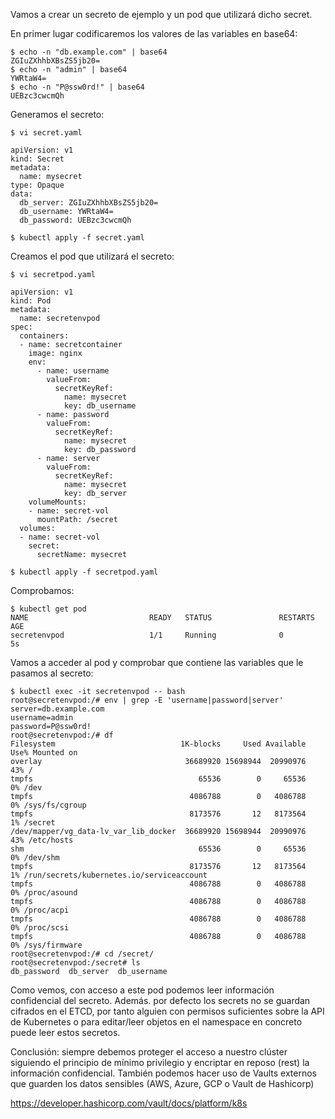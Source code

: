 Vamos a crear un secreto de ejemplo y un pod que utilizará dicho secret. 

En primer lugar codificaremos los valores de las variables en base64:

	$ echo -n "db.example.com" | base64
	ZGIuZXhhbXBsZS5jb20=
	$ echo -n "admin" | base64
	YWRtaW4=
	$ echo -n "P@ssw0rd!" | base64
	UEBzc3cwcmQh

Generamos el secreto:

	$ vi secret.yaml
	
	apiVersion: v1
	kind: Secret
	metadata:
	  name: mysecret
	type: Opaque
	data:
	  db_server: ZGIuZXhhbXBsZS5jb20=
	  db_username: YWRtaW4=
	  db_password: UEBzc3cwcmQh
	
	$ kubectl apply -f secret.yaml 

Creamos el pod que utilizará el secreto:

	$ vi secretpod.yaml
	
	apiVersion: v1
	kind: Pod
	metadata:
	  name: secretenvpod
	spec:
	  containers:
	  - name: secretcontainer
	    image: nginx
	    env:
	      - name: username
	        valueFrom:
	          secretKeyRef:
	            name: mysecret
	            key: db_username
	      - name: password
	        valueFrom:
	          secretKeyRef:
	            name: mysecret
	            key: db_password
	      - name: server
	        valueFrom:
	          secretKeyRef:
	            name: mysecret
	            key: db_server
	    volumeMounts:
	    - name: secret-vol
	      mountPath: /secret
	  volumes:
	  - name: secret-vol
	    secret:
	      secretName: mysecret
	
	$ kubectl apply -f secretpod.yaml 

Comprobamos:

	$ kubectl get pod
	NAME                           READY   STATUS               RESTARTS      AGE
	secretenvpod                   1/1     Running              0             5s

Vamos a acceder al pod y comprobar que contiene las variables que le pasamos al secreto:

	$ kubectl exec -it secretenvpod -- bash
	root@secretenvpod:/# env | grep -E 'username|password|server'
	server=db.example.com
	username=admin
	password=P@ssw0rd!
	root@secretenvpod:/# df
	Filesystem                            1K-blocks     Used Available Use% Mounted on
	overlay                                36689920 15698944  20990976  43% /
	tmpfs                                     65536        0     65536   0% /dev
	tmpfs                                   4086788        0   4086788   0% /sys/fs/cgroup
	tmpfs                                   8173576       12   8173564   1% /secret
	/dev/mapper/vg_data-lv_var_lib_docker  36689920 15698944  20990976  43% /etc/hosts
	shm                                       65536        0     65536   0% /dev/shm
	tmpfs                                   8173576       12   8173564   1% /run/secrets/kubernetes.io/serviceaccount
	tmpfs                                   4086788        0   4086788   0% /proc/asound
	tmpfs                                   4086788        0   4086788   0% /proc/acpi
	tmpfs                                   4086788        0   4086788   0% /proc/scsi
	tmpfs                                   4086788        0   4086788   0% /sys/firmware
	root@secretenvpod:/# cd /secret/
	root@secretenvpod:/secret# ls
	db_password  db_server	db_username

Como vemos, con acceso a este pod podemos leer información confidencial del secreto. Además. por defecto los secrets no se guardan cifrados en el ETCD, por tanto alguien con permisos suficientes sobre la API de Kubernetes o para editar/leer objetos en el namespace en concreto puede leer estos secretos.

Conclusión: siempre debemos proteger el acceso a nuestro clúster siguiendo el principio de mínimo privilegio y encriptar en reposo (rest) la información confidencial. También podemos hacer uso de Vaults externos que guarden los datos sensibles (AWS, Azure, GCP o Vault de Hashicorp)

https://developer.hashicorp.com/vault/docs/platform/k8s
